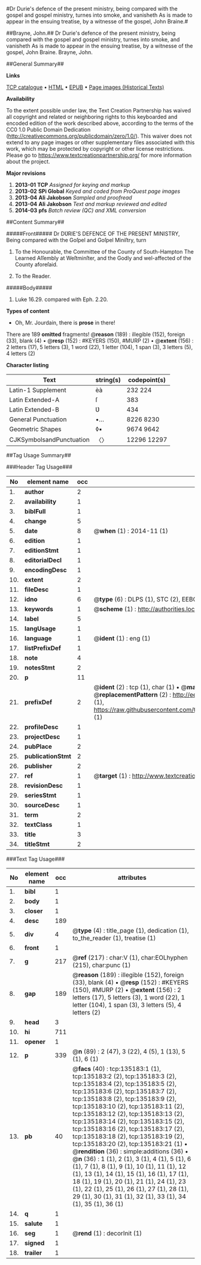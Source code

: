 #Dr Durie's defence of the present ministry, being compared with the gospel and gospel ministry, turnes into smoke, and vanisheth As is made to appear in the ensuing treatise, by a witnesse of the gospel, John Braine.#

##Brayne, John.##
Dr Durie's defence of the present ministry, being compared with the gospel and gospel ministry, turnes into smoke, and vanisheth As is made to appear in the ensuing treatise, by a witnesse of the gospel, John Braine.
Brayne, John.

##General Summary##

**Links**

[TCP catalogue](http://www.ota.ox.ac.uk/tcp/)  • 
[HTML](http://tei.it.ox.ac.uk/tcp/Texts-HTML/free/A77/A77292.html)  • 
[EPUB](http://tei.it.ox.ac.uk/tcp/Texts-EPUB/free/A77/A77292.epub) • 
[Page images (Historical Texts)](https://historicaltexts.jisc.ac.uk/eebo-99896777e)

**Availability**

To the extent possible under law, the Text Creation Partnership has waived all copyright and related or neighboring rights to this keyboarded and encoded edition of the work described above, according to the terms of the CC0 1.0 Public Domain Dedication (http://creativecommons.org/publicdomain/zero/1.0/). This waiver does not extend to any page images or other supplementary files associated with this work, which may be protected by copyright or other license restrictions. Please go to https://www.textcreationpartnership.org/ for more information about the project.

**Major revisions**

1. __2013-01__ __TCP__ *Assigned for keying and markup*
1. __2013-02__ __SPi Global__ *Keyed and coded from ProQuest page images*
1. __2013-04__ __Ali Jakobson__ *Sampled and proofread*
1. __2013-04__ __Ali Jakobson__ *Text and markup reviewed and edited*
1. __2014-03__ __pfs__ *Batch review (QC) and XML conversion*

##Content Summary##

#####Front#####
Dr DƲRIE'S DEFENCE OF THE PRESENT MINISTRY, Being compared with the Goſpel and Goſpel Miniſtry, turn
1. To the Honourable, the Committee of the County of South-Hampton The Learned Aſſembly at Weſtminſter, and the Godly and wel-affected of the County aforeſaid.

1. To the Reader.

#####Body#####

1. Luke 16.29. compared with Eph. 2.20.

**Types of content**

  * Oh, Mr. Jourdain, there is **prose** in there!

There are 189 **omitted** fragments! 
 @__reason__ (189) : illegible (152), foreign (33), blank (4)  •  @__resp__ (152) : #KEYERS (150), #MURP (2)  •  @__extent__ (156) : 2 letters (17), 5 letters (3), 1 word (22), 1 letter (104), 1 span (3), 3 letters (5), 4 letters (2)

**Character listing**


|Text|string(s)|codepoint(s)|
|---|---|---|
|Latin-1 Supplement|èà|232 224|
|Latin Extended-A|ſ|383|
|Latin Extended-B|Ʋ|434|
|General Punctuation|•…|8226 8230|
|Geometric Shapes|◊▪|9674 9642|
|CJKSymbolsandPunctuation|〈〉|12296 12297|

##Tag Usage Summary##

###Header Tag Usage###

|No|element name|occ|attributes|
|---|---|---|---|
|1.|__author__|2||
|2.|__availability__|1||
|3.|__biblFull__|1||
|4.|__change__|5||
|5.|__date__|8| @__when__ (1) : 2014-11 (1)|
|6.|__edition__|1||
|7.|__editionStmt__|1||
|8.|__editorialDecl__|1||
|9.|__encodingDesc__|1||
|10.|__extent__|2||
|11.|__fileDesc__|1||
|12.|__idno__|6| @__type__ (6) : DLPS (1), STC (2), EEBO-CITATION (1), PROQUEST (1), VID (1)|
|13.|__keywords__|1| @__scheme__ (1) : http://authorities.loc.gov/ (1)|
|14.|__label__|5||
|15.|__langUsage__|1||
|16.|__language__|1| @__ident__ (1) : eng (1)|
|17.|__listPrefixDef__|1||
|18.|__note__|4||
|19.|__notesStmt__|2||
|20.|__p__|11||
|21.|__prefixDef__|2| @__ident__ (2) : tcp (1), char (1)  •  @__matchPattern__ (2) : ([0-9\-]+):([0-9IVX]+) (1), (.+) (1)  •  @__replacementPattern__ (2) : http://eebo.chadwyck.com/downloadtiff?vid=$1&page=$2 (1), https://raw.githubusercontent.com/textcreationpartnership/Texts/master/tcpchars.xml#$1 (1)|
|22.|__profileDesc__|1||
|23.|__projectDesc__|1||
|24.|__pubPlace__|2||
|25.|__publicationStmt__|2||
|26.|__publisher__|2||
|27.|__ref__|1| @__target__ (1) : http://www.textcreationpartnership.org/docs/. (1)|
|28.|__revisionDesc__|1||
|29.|__seriesStmt__|1||
|30.|__sourceDesc__|1||
|31.|__term__|2||
|32.|__textClass__|1||
|33.|__title__|3||
|34.|__titleStmt__|2||


###Text Tag Usage###

|No|element name|occ|attributes|
|---|---|---|---|
|1.|__bibl__|1||
|2.|__body__|1||
|3.|__closer__|1||
|4.|__desc__|189||
|5.|__div__|4| @__type__ (4) : title_page (1), dedication (1), to_the_reader (1), treatise (1)|
|6.|__front__|1||
|7.|__g__|217| @__ref__ (217) : char:V (1), char:EOLhyphen (215), char:punc (1)|
|8.|__gap__|189| @__reason__ (189) : illegible (152), foreign (33), blank (4)  •  @__resp__ (152) : #KEYERS (150), #MURP (2)  •  @__extent__ (156) : 2 letters (17), 5 letters (3), 1 word (22), 1 letter (104), 1 span (3), 3 letters (5), 4 letters (2)|
|9.|__head__|3||
|10.|__hi__|711||
|11.|__opener__|1||
|12.|__p__|339| @__n__ (89) : 2 (47), 3 (22), 4 (5), 1 (13), 5 (1), 6 (1)|
|13.|__pb__|40| @__facs__ (40) : tcp:135183:1 (1), tcp:135183:2 (2), tcp:135183:3 (2), tcp:135183:4 (2), tcp:135183:5 (2), tcp:135183:6 (2), tcp:135183:7 (2), tcp:135183:8 (2), tcp:135183:9 (2), tcp:135183:10 (2), tcp:135183:11 (2), tcp:135183:12 (2), tcp:135183:13 (2), tcp:135183:14 (2), tcp:135183:15 (2), tcp:135183:16 (2), tcp:135183:17 (2), tcp:135183:18 (2), tcp:135183:19 (2), tcp:135183:20 (2), tcp:135183:21 (1)  •  @__rendition__ (36) : simple:additions (36)  •  @__n__ (36) : 1 (1), 2 (1), 3 (1), 4 (1), 5 (1), 6 (1), 7 (1), 8 (1), 9 (1), 10 (1), 11 (1), 12 (1), 13 (1), 14 (1), 15 (1), 16 (1), 17 (1), 18 (1), 19 (1), 20 (1), 21 (1), 24 (1), 23 (1), 22 (1), 25 (1), 26 (1), 27 (1), 28 (1), 29 (1), 30 (1), 31 (1), 32 (1), 33 (1), 34 (1), 35 (1), 36 (1)|
|14.|__q__|1||
|15.|__salute__|1||
|16.|__seg__|1| @__rend__ (1) : decorInit (1)|
|17.|__signed__|1||
|18.|__trailer__|1||
